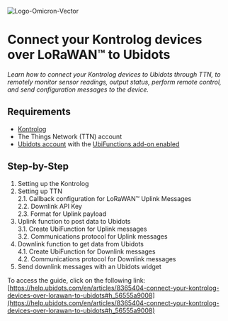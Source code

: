 ![Logo-Omicron-Vector](https://github.com/Omicron-IoT-Solutions/Datalog-X-PRO/assets/141452095/bc764263-2774-445c-a2a3-1181439de2bd)
# Connect your Kontrolog devices over LoRaWAN™ to Ubidots
*Learn how to connect your Kontrolog devices to Ubidots through TTN, to remotely monitor sensor readings, output status, perform remote control, and send configuration messages to the device.*

## Requirements
+ [Kontrolog](https://omicroniot.com/beta-9-2/)
+ The Things Network (TTN) account
+ [Ubidots account](https://es.ubidots.com/signup) with the [UbiFunctions add-on enabled](https://help.ubidots.com/en/articles/2094690-plans-billing-how-to-add-ubifunctions-to-my-account)

## Step-by-Step
1. Setting up the Kontrolog
2. Setting up TTN   
   2.1. Callback configuration for LoRaWAN™ Uplink Messages   
   2.2. Downlink API Key   
   2.3. Format for Uplink payload   
3. Uplink function to post data to Ubidots   
   3.1. Create UbiFunction for Uplink messages   
   3.2. Communications protocol for Uplink messages   
4. Downlink function to get data from Ubidots   
   4.1. Create UbiFunction for Downlink messages   
   4.2. Communications protocol for Downlink messages   
5. Send downlink messages with an Ubidots widget

To access the guide, click on the following link: [https://help.ubidots.com/en/articles/8365404-connect-your-kontrolog-devices-over-lorawan-to-ubidots#h_56555a9008](https://help.ubidots.com/en/articles/8365404-connect-your-kontrolog-devices-over-lorawan-to-ubidots#h_56555a9008)


